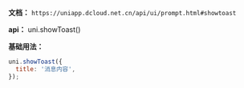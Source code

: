 **文档：** `https://uniapp.dcloud.net.cn/api/ui/prompt.html#showtoast`

**api：** uni.showToast()

**基础用法：**
  ```js
  uni.showToast({
    title: '消息内容',
  });
  ```